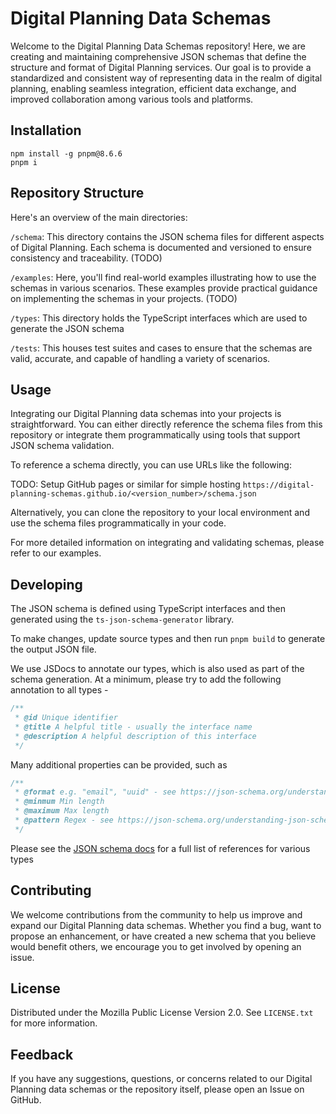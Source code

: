 # Digital Planning Data Schemas
Welcome to the Digital Planning Data Schemas repository! Here, we are creating and maintaining comprehensive JSON schemas that define the structure and format of Digital Planning services. Our goal is to provide a standardized and consistent way of representing data in the realm of digital planning, enabling seamless integration, efficient data exchange, and improved collaboration among various tools and platforms.

## Installation
```shell
npm install -g pnpm@8.6.6
pnpm i
```

## Repository Structure
Here's an overview of the main directories:

`/schema`: This directory contains the JSON schema files for different aspects of Digital Planning. Each schema is documented and versioned to ensure consistency and traceability. (TODO)

`/examples`: Here, you'll find real-world examples illustrating how to use the schemas in various scenarios. These examples provide practical guidance on implementing the schemas in your projects. (TODO)

`/types`: This directory holds the TypeScript interfaces which are used to generate the JSON schema

`/tests`: This houses test suites and cases to ensure that the schemas are valid, accurate, and capable of handling a variety of scenarios.

## Usage
Integrating our Digital Planning data schemas into your projects is straightforward. You can either directly reference the schema files from this repository or integrate them programmatically using tools that support JSON schema validation.

To reference a schema directly, you can use URLs like the following:

TODO: Setup GitHub pages or similar for simple hosting
`https://digital-planning-schemas.github.io/<version_number>/schema.json`

Alternatively, you can clone the repository to your local environment and use the schema files programmatically in your code.

For more detailed information on integrating and validating schemas, please refer to our examples.

## Developing
The JSON schema is defined using TypeScript interfaces and then generated using the `ts-json-schema-generator` library.

To make changes, update source types and then run `pnpm build` to generate the output JSON file.

We use JSDocs to annotate our types, which is also used as part of the schema generation. At a minimum, please try to add the following annotation to all types - 

```ts
/**
 * @id Unique identifier
 * @title A helpful title - usually the interface name
 * @description A helpful description of this interface
 */
```

Many additional properties can be provided, such as 

```ts
/**
 * @format e.g. "email", "uuid" - see https://json-schema.org/understanding-json-schema/reference/string.html#built-in-formats
 * @minmum Min length
 * @maximum Max length
 * @pattern Regex - see https://json-schema.org/understanding-json-schema/reference/regular_expressions.html#regular-expressions
 */
```

Please see the [JSON schema docs](https://json-schema.org/understanding-json-schema/reference/) for a full list of references for various types

## Contributing
We welcome contributions from the community to help us improve and expand our Digital Planning data schemas. Whether you find a bug, want to propose an enhancement, or have created a new schema that you believe would benefit others, we encourage you to get involved by opening an issue.

## License
Distributed under the Mozilla Public License Version 2.0. See `LICENSE.txt` for more information.

## Feedback
If you have any suggestions, questions, or concerns related to our Digital Planning data schemas or the repository itself, please open an Issue on GitHub.